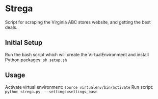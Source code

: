 # Strega
Script for scraping the Virginia ABC stores website, and getting the best deals.

## Initial Setup
Run the bash script which will create the VirtualEnvironment and install Python packages:
`sh setup.sh`

## Usage
Activate virtual environment: `source virtualenv/bin/activate`
Run script: `python strega.py  --settings=settings_base`
